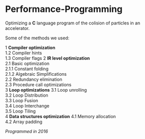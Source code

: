 # Performance-Programming

Optimizing a **C** language program of the colision of particles in an accelerator.

Some of the methods we used:  

1 **Compiler optimization**  
 1.2 Compiler hints  
 1.3 Compiler flags
2 **IR level optimization**  
 2.1 Basic optimization  
  2.1.1 Constant folding  
  2.1.2 Algebraic Simplifications  
 2.2 Redundancy elimination  
 2.3 Procedure call optimizations  
3 **Loop optimizations**
 3.1 Loop unrolling  
 3.2 Loop Distribution   
 3.3 Loop Fusion   
 3.4 Loop Interchange  
 3.5 Loop Tiling  
4 **Data structures optimization**
 4.1 Memory allocation  
 4.2 Array padding  


*Programmed in 2016*

